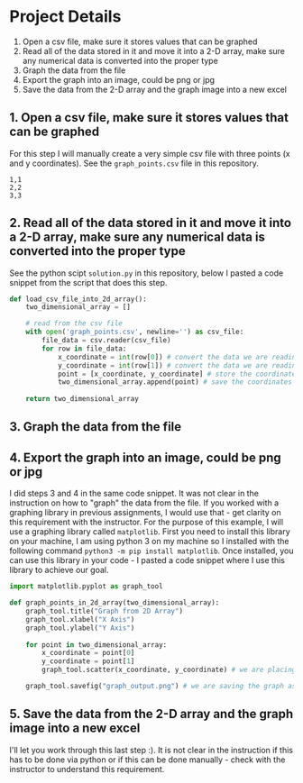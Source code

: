# Project Details
1. Open a csv file, make sure it stores values that can be graphed
2. Read all of the data stored in it and move it into a 2-D array, make sure any numerical data is converted into the proper type
3. Graph the data from the file
4. Export the graph into an image, could be png or jpg
5. Save the data from the 2-D array and the graph image into a new excel

## 1. Open a csv file, make sure it stores values that can be graphed
For this step I will manually create a very simple csv file with three points (x and y coordinates). See the ```graph_points.csv``` file in this repository.

```
1,1
2,2
3,3
```

## 2. Read all of the data stored in it and move it into a 2-D array, make sure any numerical data is converted into the proper type
See the python scipt ```solution.py``` in this repository, below I pasted a code snippet from the script that does this step.

```python
def load_csv_file_into_2d_array():
    two_dimensional_array = []

    # read from the csv file
    with open('graph_points.csv', newline='') as csv_file:
        file_data = csv.reader(csv_file)
        for row in file_data:
            x_coordinate = int(row[0]) # convert the data we are reading to an int/number type
            y_coordinate = int(row[1]) # convert the data we are reading to an int/number type
            point = [x_coordinate, y_coordinate] # store the coordinates in an array
            two_dimensional_array.append(point) # save the coordinates as array inside of an array to fulfill the 2D array requirement
            
    return two_dimensional_array
```

## 3. Graph the data from the file
## 4. Export the graph into an image, could be png or jpg
I did steps 3 and 4 in the same code snippet. It was not clear in the instruction on how to "graph" the data from the file. If you worked with a graphing library in previous assignments, I would use that - get clarity on this requirement with the instructor. For the purpose of this example, I will use a graphing library called ```matplotlib```. First you need to install this library on your machine, I am using python 3 on my machine so I installed with the following command ```python3 -m pip install matplotlib```. Once installed, you can use this library in your code - I pasted a code snippet where I use this library to achieve our goal.

```python
import matplotlib.pyplot as graph_tool

def graph_points_in_2d_array(two_dimensional_array):
    graph_tool.title("Graph from 2D Array")
    graph_tool.xlabel("X Axis")
    graph_tool.ylabel("Y Axis")
        
    for point in two_dimensional_array:
        x_coordinate = point[0]
        y_coordinate = point[1]
        graph_tool.scatter(x_coordinate, y_coordinate) # we are placing the point on the graph here

    graph_tool.savefig("graph_output.png") # we are saving the graph as an image here
```

## 5. Save the data from the 2-D array and the graph image into a new excel
I'll let you work through this last step :). It is not clear in the instruction if this has to be done via python or if this can be done manually - check with the instructor to understand this requirement.
